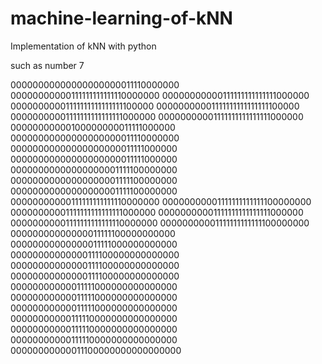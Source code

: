 # machine-learning-of-kNN
Implementation of kNN with python

such as number 7

00000000000000000000011110000000
00000000000111111111111110000000
00000000000111111111111111000000
00000000001111111111111111100000
00000000001111111111111111100000
00000000001111111111111111000000
00000000001111111111111111000000
00000000000100000000011111000000
00000000000000000000011110000000
00000000000000000000011111000000
00000000000000000000011111000000
00000000000000000001111100000000
00000000000000000001111100000000
00000000000000000001111100000000
00000000000111111111111110000000
00000000001111111111111100000000
00000000001111111111111111000000
00000000001111111111111111000000
00000000001111111111111110000000
00000000001111111111111100000000
00000000000000011111100000000000
00000000000000011111000000000000
00000000000000111100000000000000
00000000000000111100000000000000
00000000000000111100000000000000
00000000000011111000000000000000
00000000000011111000000000000000
00000000000011111000000000000000
00000000000111110000000000000000
00000000000111110000000000000000
00000000000111110000000000000000
00000000000011100000000000000000
